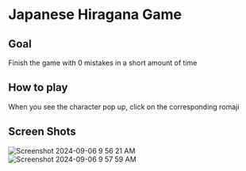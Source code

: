 # Japanese Hiragana Game
## Goal
Finish the game with 0 mistakes in a short amount of time
## How to play
When you see the character pop up, click on the corresponding romaji
## Screen Shots
![Screenshot 2024-09-06 9 56 21 AM](https://github.com/user-attachments/assets/3d651bcb-6cf5-4973-a4c5-20c5fcd7202c)
![Screenshot 2024-09-06 9 57 59 AM](https://github.com/user-attachments/assets/440b0f75-06fd-4287-b4a7-10b1ec51722d)

